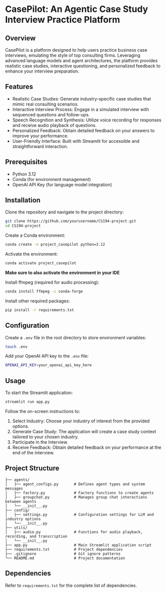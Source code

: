 # CasePilot: An Agentic Case Study Interview Practice Platform

## Overview

CasePilot is a platform designed to help users practice business case interviews, emulating the style of top consulting firms. Leveraging advanced language models and agent architectures, the platform provides realistic case studies, interactive questioning, and personalized feedback to enhance your interview preparation.

## Features

- Realistic Case Studies: Generate industry-specific case studies that mimic real consulting scenarios.
- Interactive Interview Process: Engage in a simulated interview with sequenced questions and follow-ups.
- Speech Recognition and Synthesis: Utilize voice recording for responses and receive audio playback of questions.
- Personalized Feedback: Obtain detailed feedback on your answers to improve your performance.
- User-Friendly Interface: Built with Streamlit for accessible and straightforward interaction.

## Prerequisites

- Python 3.12
- Conda (for environment management)
- OpenAI API Key (for language model integration)

## Installation

Clone the repository and navigate to the project directory:

```bash
git clone https://github.com/yourusername/CS194-project.git
cd CS194-project
```

Create a Conda environment:

```bash
conda create -n project_casepilot python=3.12
```

Activate the environment:

```bash
conda activate project_casepilot
```

**Make sure to also activate the environment in your IDE**

Install ffmpeg (required for audio processing):

```bash
conda install ffmpeg -c conda-forge
```

Install other required packages:

```bash
pip install -r requirements.txt
```

## Configuration

Create a `.env` file in the root directory to store environment variables:

```bash
touch .env
```

Add your OpenAI API key to the ``.env`` file:

```bash
OPENAI_API_KEY=your_openai_api_key_here
```

## Usage

To start the Streamlit application:

```bash
streamlit run app.py
```

Follow the on-screen instructions to:

1. Select Industry: Choose your industry of interest from the provided options.
2. Generate Case Study: The application will create a case study context tailored to your chosen industry.
3. Participate in the Interview.
4. Receive Feedback: Obtain detailed feedback on your performance at the end of the interview.

## Project Structure

```plaintext
├── agents/
│   ├── agent_configs.py       # Defines agent types and system messages
│   ├── factory.py             # Factory functions to create agents
│   ├── groupchat.py           # Manages group chat interactions between agents
│   └── __init__.py
├── config/
│   ├── settings.py            # Configuration settings for LLM and industry options
│   └── __init__.py
├── utils/
│   ├── audio.py               # Functions for audio playback, recording, and transcription
│   └── __init__.py
├── app.py                     # Main Streamlit application script
├── requirements.txt           # Project dependencies
├── .gitignore                 # Git ignore patterns
└── README.md                  # Project documentation
```

## Dependencies

Refer to `requirements.txt` for the complete list of dependencies.
